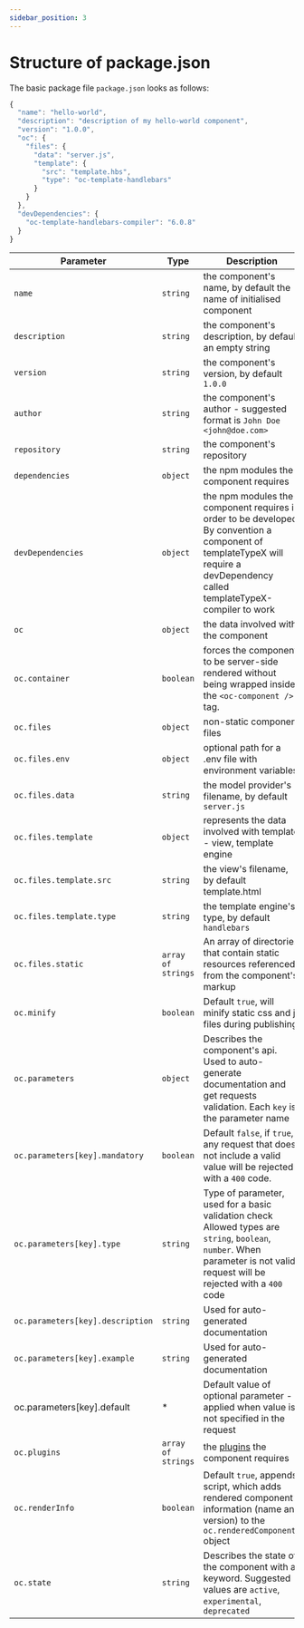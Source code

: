 ```yaml
---
sidebar_position: 3
---
```


# Structure of package.json

The basic package file `package.json` looks as follows:

```js
{
  "name": "hello-world",
  "description": "description of my hello-world component",
  "version": "1.0.0",
  "oc": {
    "files": {
      "data": "server.js",
      "template": {
        "src": "template.hbs",
        "type": "oc-template-handlebars"
      }
    }
  },
  "devDependencies": {
    "oc-template-handlebars-compiler": "6.0.8"
  }
}
```

| Parameter                        | Type               | Description                                                                                                                                                                    |
| -------------------------------- | ------------------ | ------------------------------------------------------------------------------------------------------------------------------------------------------------------------------ |
| `name`                           | `string`           | the component's name, by default the name of initialised component                                                                                                             |
| `description`                    | `string`           | the component's description, by default an empty string                                                                                                                        |
| `version`                        | `string`           | the component's version, by default `1.0.0`                                                                                                                                    |
| `author`                         | `string`           | the component's author - suggested format is `John Doe <john@doe.com>`                                                                                                         |
| `repository`                     | `string`           | the component's repository                                                                                                                                                     |
| `dependencies`                   | `object`           | the npm modules the component requires                                                                                                                                         |
| `devDependencies`                | `object`           | the npm modules the component requires in order to be developed. By convention a component of templateTypeX will require a devDependency called templateTypeX-compiler to work |
| `oc`                             | `object`           | the data involved with the component                                                                                                                                           |
| `oc.container`                   | `boolean`          | forces the component to be server-side rendered without being wrapped inside the `<oc-component />` tag.                                                                       |
| `oc.files`                       | `object`           | non-static component files                                                                                                                                                     |
| `oc.files.env`                   | `object`           | optional path for a .env file with environment variables                                                                                                                                                 |
| `oc.files.data`                  | `string`           | the model provider's filename, by default `server.js`                                                                                                                          |
| `oc.files.template`              | `object`           | represents the data involved with template - view, template engine                                                                                                             |
| `oc.files.template.src`          | `string`           | the view's filename, by default template.html                                                                                                                                  |
| `oc.files.template.type`         | `string`           | the template engine's type, by default `handlebars`                                                                                                                            |
| `oc.files.static`                | `array of strings` | An array of directories that contain static resources referenced from the component's markup                                                                                   |
| `oc.minify`                      | `boolean`          | Default `true`, will minify static css and js files during publishing                                                                                                          |
| `oc.parameters`                  | `object`           | Describes the component's api. Used to auto-generate documentation and get requests validation. Each `key` is the parameter name                                               |
| `oc.parameters[key].mandatory`   | `boolean`          | Default `false`, if `true`, any request that does not include a valid value will be rejected with a `400` code.                                                                |
| `oc.parameters[key].type`        | `string`           | Type of parameter, used for a basic validation check Allowed types are `string`, `boolean`, `number`. When parameter is not valid, request will be rejected with a `400` code  |
| `oc.parameters[key].description` | `string`           | Used for auto-generated documentation                                                                                                                                          |
| `oc.parameters[key].example`     | `string`           | Used for auto-generated documentation                                                                                                                                          |
| oc.parameters[key].default       | \*                 | Default value of optional parameter - applied when value is not specified in the request                                                                                       |
| `oc.plugins`                     | `array of strings` | the [plugins](/docs/registry/registry-configuration#plugins) the component requires                                                                                            |
| `oc.renderInfo`                  | `boolean`          | Default `true`, appends script, which adds rendered component information (name and version) to the `oc.renderedComponents` object                                             |
| `oc.state`                       | `string`           | Describes the state of the component with a keyword. Suggested values are `active`, `experimental`, `deprecated`                                                               |
